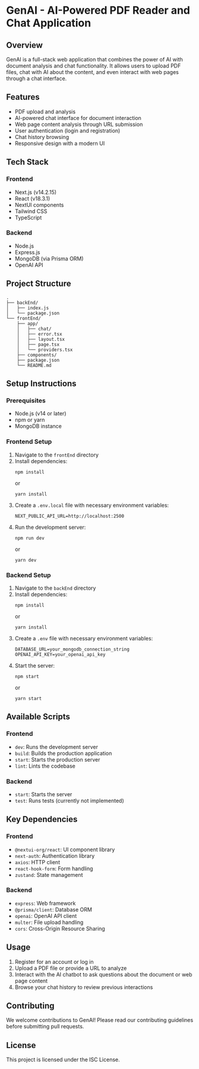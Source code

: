 # GenAI - AI-Powered PDF Reader and Chat Application

## Overview
GenAI is a full-stack web application that combines the power of AI with document analysis and chat functionality. It allows users to upload PDF files, chat with AI about the content, and even interact with web pages through a chat interface.

## Features
- PDF upload and analysis
- AI-powered chat interface for document interaction
- Web page content analysis through URL submission
- User authentication (login and registration)
- Chat history browsing
- Responsive design with a modern UI

## Tech Stack
### Frontend
- Next.js (v14.2.15)
- React (v18.3.1)
- NextUI components
- Tailwind CSS
- TypeScript

### Backend
- Node.js
- Express.js
- MongoDB (via Prisma ORM)
- OpenAI API

## Project Structure
```
.
├── backEnd/
│   ├── index.js
│   └── package.json
└── frontEnd/
    ├── app/
    │   ├── chat/
    │   ├── error.tsx
    │   ├── layout.tsx
    │   ├── page.tsx
    │   └── providers.tsx
    ├── components/
    ├── package.json
    └── README.md
```

## Setup Instructions

### Prerequisites
- Node.js (v14 or later)
- npm or yarn
- MongoDB instance

### Frontend Setup
1. Navigate to the `frontEnd` directory
2. Install dependencies:
   ```
   npm install
   ```
   or
   ```
   yarn install
   ```
3. Create a `.env.local` file with necessary environment variables:
   ```
   NEXT_PUBLIC_API_URL=http://localhost:2500
   ```
4. Run the development server:
   ```
   npm run dev
   ```
   or
   ```
   yarn dev
   ```

### Backend Setup
1. Navigate to the `backEnd` directory
2. Install dependencies:
   ```
   npm install
   ```
   or
   ```
   yarn install
   ```
3. Create a `.env` file with necessary environment variables:
   ```
   DATABASE_URL=your_mongodb_connection_string
   OPENAI_API_KEY=your_openai_api_key
   ```
4. Start the server:
   ```
   npm start
   ```
   or
   ```
   yarn start
   ```

## Available Scripts

### Frontend
- `dev`: Runs the development server
- `build`: Builds the production application
- `start`: Starts the production server
- `lint`: Lints the codebase

### Backend
- `start`: Starts the server
- `test`: Runs tests (currently not implemented)

## Key Dependencies

### Frontend
- `@nextui-org/react`: UI component library
- `next-auth`: Authentication library
- `axios`: HTTP client
- `react-hook-form`: Form handling
- `zustand`: State management

### Backend
- `express`: Web framework
- `@prisma/client`: Database ORM
- `openai`: OpenAI API client
- `multer`: File upload handling
- `cors`: Cross-Origin Resource Sharing

## Usage
1. Register for an account or log in
2. Upload a PDF file or provide a URL to analyze
3. Interact with the AI chatbot to ask questions about the document or web page content
4. Browse your chat history to review previous interactions

## Contributing
We welcome contributions to GenAI! Please read our contributing guidelines before submitting pull requests.

## License
This project is licensed under the ISC License.

